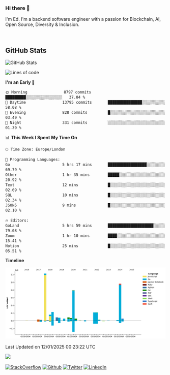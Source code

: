 ### Hi there 👋
 I'm Ed. I'm a backend software engineer with a passion for Blockchain, AI, Open Source, Diversity & Inclusion.

<br />

<h2>GitHub Stats</h2>
<p><img src="https://github-readme-stats.vercel.app/api?username=echarrod&amp;show_icons=true" alt="GitHub Stats"></p>

<!--START_SECTION:waka-->
![Lines of code](https://img.shields.io/badge/From%20Hello%20World%20I%27ve%20Written-4.4%20million%20lines%20of%20code-blue)

**I'm an Early 🐤** 

```text
🌞 Morning                8797 commits        █████████░░░░░░░░░░░░░░░░   37.04 % 
🌆 Daytime                13795 commits       ███████████████░░░░░░░░░░   58.08 % 
🌃 Evening                828 commits         █░░░░░░░░░░░░░░░░░░░░░░░░   03.49 % 
🌙 Night                  331 commits         ░░░░░░░░░░░░░░░░░░░░░░░░░   01.39 % 
```


📊 **This Week I Spent My Time On** 

```text
🕑︎ Time Zone: Europe/London

💬 Programming Languages: 
Go                       5 hrs 17 mins       █████████████████░░░░░░░░   69.79 % 
Other                    1 hr 35 mins        █████░░░░░░░░░░░░░░░░░░░░   20.92 % 
Text                     12 mins             █░░░░░░░░░░░░░░░░░░░░░░░░   02.69 % 
SQL                      10 mins             █░░░░░░░░░░░░░░░░░░░░░░░░   02.34 % 
JSON5                    9 mins              █░░░░░░░░░░░░░░░░░░░░░░░░   02.10 % 

🔥 Editors: 
GoLand                   5 hrs 59 mins       ████████████████████░░░░░   79.08 % 
Zoom                     1 hr 10 mins        ████░░░░░░░░░░░░░░░░░░░░░   15.41 % 
Notion                   25 mins             █░░░░░░░░░░░░░░░░░░░░░░░░   05.51 % 
```

**Timeline**

![Lines of Code chart](https://raw.githubusercontent.com/echarrod/echarrod/main/assets/bar_graph.png)


 Last Updated on 12/01/2025 00:23:22 UTC
<!--END_SECTION:waka-->

![](https://komarev.com/ghpvc/?username=echarrod)

<p>
<a href="https://stackoverflow.com/users/1014632/ech" target="_blank"><img alt="StackOverflow" src="https://img.shields.io/badge/-Stackoverflow-FE7A16?style=for-the-badge&logo=stack-overflow&logoColor=white" /></a> 
<a href="https://github.com/echarrod" target="_blank"><img alt="Github" src="https://img.shields.io/badge/GitHub-%2312100E.svg?&style=for-the-badge&logo=Github&logoColor=white" /></a> 
<a href="https://twitter.com/e_harrod" target="_blank"><img alt="Twitter" src="https://img.shields.io/badge/twitter-%231DA1F2.svg?&style=for-the-badge&logo=twitter&logoColor=white" /></a> 
<a href="https://www.linkedin.com/in/ed-harrod" target="_blank"><img alt="LinkedIn" src="https://img.shields.io/badge/linkedin-%230077B5.svg?&style=for-the-badge&logo=linkedin&logoColor=white" /></a>
